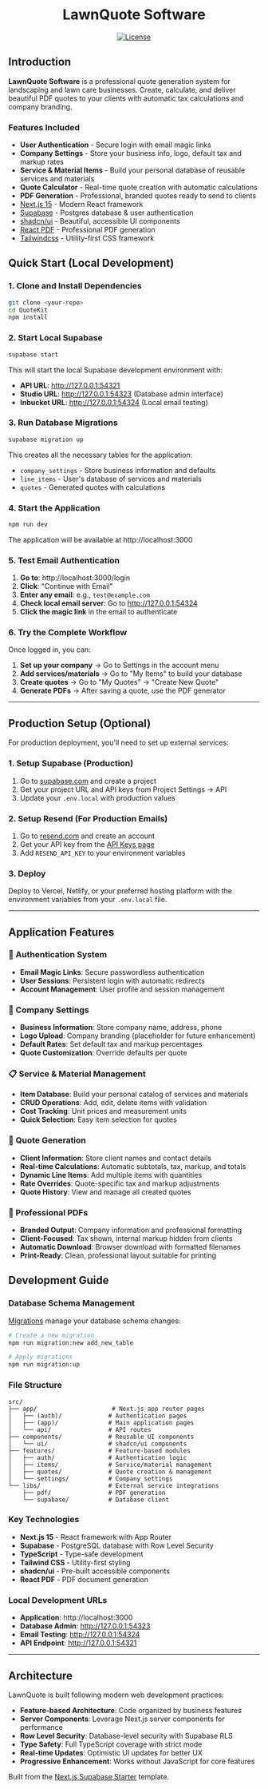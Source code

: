 <p align="center">
  <h1 align="center">LawnQuote Software</h1>
</p>

<p align="center">
  <a href="https://opensource.org/licenses/MIT" rel="nofollow"><img src="https://img.shields.io/github/license/kolbysisk/next-supabase-stripe-starter" alt="License"></a>
</p>

## Introduction

**LawnQuote Software** is a professional quote generation system for landscaping and lawn care businesses. Create, calculate, and deliver beautiful PDF quotes to your clients with automatic tax calculations and company branding.

### Features Included

- **User Authentication** - Secure login with email magic links
- **Company Settings** - Store your business info, logo, default tax and markup rates
- **Service & Material Items** - Build your personal database of reusable services and materials
- **Quote Calculator** - Real-time quote creation with automatic calculations
- **PDF Generation** - Professional, branded quotes ready to send to clients
- [Next.js 15](https://nextjs.org) - Modern React framework
- [Supabase](https://supabase.com) - Postgres database & user authentication
- [shadcn/ui](https://ui.shadcn.com) - Beautiful, accessible UI components
- [React PDF](https://react-pdf.org/) - Professional PDF generation
- [Tailwindcss](https://tailwindcss.com/) - Utility-first CSS framework

## Quick Start (Local Development)

### 1. Clone and Install Dependencies

```bash
git clone <your-repo>
cd QuoteKit
npm install
```

### 2. Start Local Supabase

```bash
supabase start
```

This will start the local Supabase development environment with:
- **API URL**: http://127.0.0.1:54321
- **Studio URL**: http://127.0.0.1:54323 (Database admin interface)
- **Inbucket URL**: http://127.0.0.1:54324 (Local email testing)

### 3. Run Database Migrations

```bash
supabase migration up
```

This creates all the necessary tables for the application:
- `company_settings` - Store business information and defaults
- `line_items` - User's database of services and materials  
- `quotes` - Generated quotes with calculations

### 4. Start the Application

```bash
npm run dev
```

The application will be available at http://localhost:3000

### 5. Test Email Authentication

1. **Go to**: http://localhost:3000/login
2. **Click**: "Continue with Email"
3. **Enter any email**: e.g., `test@example.com`
4. **Check local email server**: Go to http://127.0.0.1:54324
5. **Click the magic link** in the email to authenticate

### 6. Try the Complete Workflow

Once logged in, you can:

1. **Set up your company** → Go to Settings in the account menu
2. **Add services/materials** → Go to "My Items" to build your database
3. **Create quotes** → Go to "My Quotes" → "Create New Quote"
4. **Generate PDFs** → After saving a quote, use the PDF generator

---

## Production Setup (Optional)

For production deployment, you'll need to set up external services:

### 1. Setup Supabase (Production)

1. Go to [supabase.com](https://supabase.com) and create a project
2. Get your project URL and API keys from Project Settings → API
3. Update your `.env.local` with production values

### 2. Setup Resend (For Production Emails)

1. Go to [resend.com](https://resend.com) and create an account
2. Get your API key from the [API Keys page](https://resend.com/api-keys)
3. Add `RESEND_API_KEY` to your environment variables

### 3. Deploy

Deploy to Vercel, Netlify, or your preferred hosting platform with the environment variables from your `.env.local` file.

---

## Application Features

### 🔐 Authentication System
- **Email Magic Links**: Secure passwordless authentication
- **User Sessions**: Persistent login with automatic redirects
- **Account Management**: User profile and session management

### 🏢 Company Settings
- **Business Information**: Store company name, address, phone
- **Logo Upload**: Company branding (placeholder for future enhancement)
- **Default Rates**: Set default tax and markup percentages
- **Quote Customization**: Override defaults per quote

### 📋 Service & Material Management
- **Item Database**: Build your personal catalog of services and materials
- **CRUD Operations**: Add, edit, delete items with validation
- **Cost Tracking**: Unit prices and measurement units
- **Quick Selection**: Easy item selection for quotes

### 💼 Quote Generation
- **Client Information**: Store client names and contact details
- **Real-time Calculations**: Automatic subtotals, tax, markup, and totals
- **Dynamic Line Items**: Add multiple items with quantities
- **Rate Overrides**: Quote-specific tax and markup adjustments
- **Quote History**: View and manage all created quotes

### 📄 Professional PDFs
- **Branded Output**: Company information and professional formatting
- **Client-Focused**: Tax shown, internal markup hidden from clients
- **Automatic Download**: Browser download with formatted filenames
- **Print-Ready**: Clean, professional layout suitable for printing

## Development Guide

### Database Schema Management

[Migrations](https://supabase.com/docs/reference/cli/supabase-migration-new) manage your database schema changes:

```bash
# Create a new migration
npm run migration:new add_new_table

# Apply migrations  
npm run migration:up
```

### File Structure

```
src/
├── app/                     # Next.js app router pages
│   ├── (auth)/             # Authentication pages
│   ├── (app)/              # Main application pages
│   └── api/                # API routes
├── components/             # Reusable UI components
│   └── ui/                 # shadcn/ui components
├── features/               # Feature-based modules
│   ├── auth/               # Authentication logic
│   ├── items/              # Service/material management
│   ├── quotes/             # Quote creation & management
│   └── settings/           # Company settings
└── libs/                   # External service integrations
    ├── pdf/                # PDF generation
    └── supabase/           # Database client
```

### Key Technologies

- **Next.js 15** - React framework with App Router
- **Supabase** - PostgreSQL database with Row Level Security
- **TypeScript** - Type-safe development
- **Tailwind CSS** - Utility-first styling
- **shadcn/ui** - Pre-built accessible components
- **React PDF** - PDF document generation

### Local Development URLs

- **Application**: http://localhost:3000
- **Database Admin**: http://127.0.0.1:54323
- **Email Testing**: http://127.0.0.1:54324
- **API Endpoint**: http://127.0.0.1:54321

---

## Architecture

LawnQuote is built following modern web development practices:

- **Feature-based Architecture**: Code organized by business features
- **Server Components**: Leverage Next.js server components for performance  
- **Row Level Security**: Database-level security with Supabase RLS
- **Type Safety**: Full TypeScript coverage with strict mode
- **Real-time Updates**: Optimistic UI updates for better UX
- **Progressive Enhancement**: Works without JavaScript for core features

Built from the [Next.js Supabase Starter](https://github.com/kolbysisk/next-supabase-stripe-starter) template.